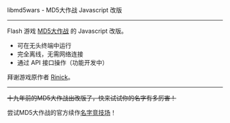 libmd5wars - MD5大作战 Javascript 改版

------

Flash 游戏 [MD5大作战](https://deepmess.com/zh/md5.html) 的 Javascript 改版。

- 可在无头终端中运行
- 完全离线，无需网络连接
- 通过 API 接口操作（功能开发中）

拜谢游戏原作者 [Rinick](https://github.com/rinick)。

------

~~十九年前的MD5大作战出改版了，快来试试你的名字有多厉害！~~

尝试MD5大作战的官方续作[名字竞技场](https://deepmess.com/zh/namerena)！